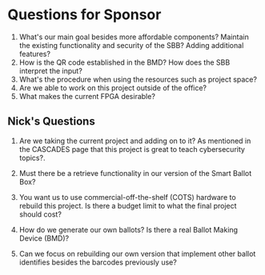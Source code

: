 # Questions for Sponsor
1. What's our main goal besides more affordable components?  Maintain the existing functionality and security of the SBB? 
   Adding additional features? 
2. How is the QR code established in the BMD? How does the SBB interpret the input?
3. What's the procedure when using the resources such as project space?
4. Are we able to work on this project outside of the office?
5. What makes the current FPGA desirable?


## Nick's Questions
1. Are we taking the current project and adding on to it? As mentioned in the CASCADES page that this project is great to teach cybersecurity topics?.

2. Must there be a retrieve functionality in our version of the Smart Ballot Box?

3. You want us to use commercial-off-the-shelf (COTS) hardware to rebuild this project. Is there a budget limit to what the final project should cost?

4. How do we generate our own ballots? Is there a real Ballot Making Device (BMD)?

5. Can we focus on rebuilding our own version that implement other ballot identifies besides the barcodes previously use?
